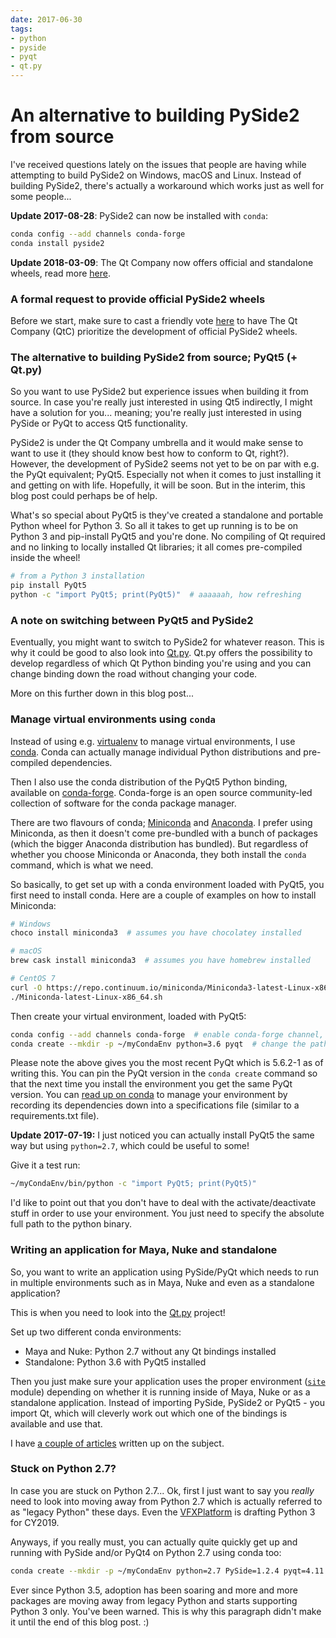 ```yaml
---
date: 2017-06-30
tags:
- python
- pyside
- pyqt
- qt.py
---
```


# An alternative to building PySide2 from source

I've received questions lately on the issues that people are having while attempting to build PySide2 on Windows, macOS and Linux. Instead of building PySide2, there's actually a workaround which works just as well for some people...

<!-- more -->

**Update 2017-08-28**: PySide2 can now be installed with `conda`:

```bash
conda config --add channels conda-forge
conda install pyside2
```

**Update 2018-03-09**: The Qt Company now offers official and standalone wheels, read more [here](2018-02-20-standalone-pyside2-wheels.md).

### A formal request to provide official PySide2 wheels

Before we start, make sure to cast a friendly vote [here](https://bugreports.qt.io/browse/PYSIDE-558) to have The Qt Company (QtC) prioritize the development of official PySide2 wheels.


### The alternative to building PySide2 from source; PyQt5 (+ Qt.py)

So you want to use PySide2 but experience issues when building it from source. In case you're really just interested in using Qt5 indirectly, I might have a solution for you... meaning; you're really just interested in using PySide or PyQt to access Qt5 functionality.

PySide2 is under the Qt Company umbrella and it would make sense to want to use it (they should know best how to conform to Qt, right?). However, the development of PySide2 seems not yet to be on par with e.g. the PyQt equivalent; PyQt5. Especially not when it comes to just installing it and getting on with life. Hopefully, it will be soon. But in the interim, this blog post could perhaps be of help.

What's so special about PyQt5 is they've created a standalone and portable Python wheel for Python 3. So all it takes to get up running is to be on Python 3 and pip-install PyQt5 and you're done. No compiling of Qt required and no linking to locally installed Qt libraries; it all comes pre-compiled inside the wheel!

```bash
# from a Python 3 installation
pip install PyQt5
python -c "import PyQt5; print(PyQt5)"  # aaaaaah, how refreshing
```

### A note on switching between PyQt5 and PySide2

Eventually, you might want to switch to PySide2 for whatever reason. This is why it could be good to also look into [Qt.py](https://github.com/mottosso/Qt.py). Qt.py offers the possibility to develop regardless of which Qt Python binding you're using and you can change binding down the road without changing your code.

More on this further down in this blog post...


### Manage virtual environments using `conda`

Instead of using e.g. [virtualenv](https://virtualenv.pypa.io/en/stable/) to manage virtual environments, I use [conda](https://conda.io/docs/using/). Conda can actually manage individual Python distributions and pre-compiled dependencies.

Then I also use the conda distribution of the PyQt5 Python binding, available on [conda-forge](https://conda-forge.github.io). Conda-forge is an open source community-led collection of software for the conda package manager.

There are two flavours of conda; [Miniconda](https://conda.io/miniconda.html) and [Anaconda](https://anaconda.org). I prefer using Miniconda, as then it doesn't come pre-bundled with a bunch of packages (which the bigger Anaconda distribution has bundled). But regardless of whether you choose Miniconda or Anaconda, they both install the `conda` command, which is what we need.

So basically, to get set up with a conda environment loaded with PyQt5, you first need to install conda. Here are a couple of examples on how to install Miniconda:

```bash
# Windows
choco install miniconda3  # assumes you have chocolatey installed

# macOS
brew cask install miniconda3  # assumes you have homebrew installed

# CentOS 7
curl -O https://repo.continuum.io/miniconda/Miniconda3-latest-Linux-x86_64.sh
./Miniconda-latest-Linux-x86_64.sh
```

Then create your virtual environment, loaded with PyQt5:

```bash
conda config --add channels conda-forge  # enable conda-forge channel, which contains the PyQt5 distributions
conda create --mkdir -p ~/myCondaEnv python=3.6 pyqt  # change the path into where you want your Python env
```

Please note the above gives you the most recent PyQt which is 5.6.2-1 as of writing this. You can pin the PyQt version in the `conda create` command so that the next time you install the environment you get the same PyQt version. You can [read up on conda](https://conda.io/docs/using/) to manage your environment by recording its dependencies down into a specifications file (similar to a requirements.txt file).

**Update 2017-07-19:** I just noticed you can actually install PyQt5 the same way but using `python=2.7`, which could be useful to some!

Give it a test run:

```bash
~/myCondaEnv/bin/python -c "import PyQt5; print(PyQt5)"
```

I'd like to point out that you don't have to deal with the activate/deactivate stuff in order to use your environment. You just need to specify the absolute full path to the python binary.


### Writing an application for Maya, Nuke and standalone

So, you want to write an application using PySide/PyQt which needs to run in multiple environments such as in Maya, Nuke and even as a standalone application?

This is when you need to look into the [Qt.py](https://github.com/mottosso/Qt.py) project!

Set up two different conda environments:

- Maya and Nuke: Python 2.7 without any Qt bindings installed
- Standalone: Python 3.6 with PyQt5 installed

Then you just make sure your application uses the proper environment ([`site`](https://docs.python.org/3/library/site.html) module) depending on whether it is running inside of Maya, Nuke or as a standalone application. Instead of importing PySide, PySide2 or PyQt5 - you import Qt, which will cleverly work out which one of the bindings is available and use that.

I have [a couple of articles](https://fredrikaverpil.github.io/blog/tag/qtpy/) written up on the subject.


### Stuck on Python 2.7?

In case you are stuck on Python 2.7... Ok, first I just want to say you *really* need to look into moving away from Python 2.7 which is actually referred to as "legacy Python" these days. Even the [VFXPlatform](https://www.vfxplatform.com) is drafting Python 3 for CY2019.

Anyways, if you really must, you can actually quite quickly get up and running with PySide and/or PyQt4 on Python 2.7 using conda too:

```bash
conda create --mkdir -p ~/myCondaEnv python=2.7 PySide=1.2.4 pyqt=4.11.4
```

Ever since Python 3.5, adoption has been soaring and more and more packages are moving away from legacy Python and starts supporting Python 3 only. You've been warned. This is why this paragraph didn't make it until the end of this blog post. :)